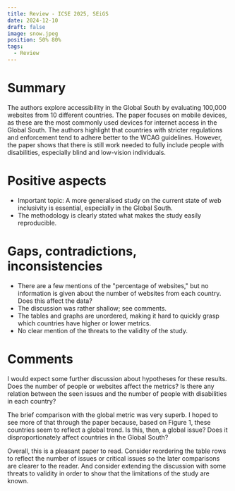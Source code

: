 ```yaml
---
title: Review - ICSE 2025, SEiGS
date: 2024-12-10
draft: false
image: snow.jpeg
position: 50% 80%
tags:
  - Review
---
```


# Summary

The authors explore accessibility in the Global South by evaluating 100,000 websites from 10 different countries. The paper focuses on mobile devices, as these are the most commonly used devices for internet access in the Global South. The authors highlight that countries with stricter regulations and enforcement tend to adhere better to the WCAG guidelines. However, the paper shows that there is still work needed to fully include people with disabilities, especially blind and low-vision individuals.

# Positive aspects

+ Important topic: A more generalised study on the current state of web inclusivity is essential, especially in the Global South.
+ The methodology is clearly stated what makes the study easily reproducible.
# Gaps, contradictions, inconsistencies

- There are a few mentions of the "percentage of websites," but no information is given about the number of websites from each country. Does this affect the data?
 - The discussion was rather shallow; see comments.
 - The tables and graphs are unordered, making it hard to quickly grasp which countries have higher or lower metrics. 
 - No clear mention of the threats to the validity of the study.

# Comments

I would expect some further discussion about hypotheses for these results. Does the number of people or websites affect the metrics? Is there any relation between the seen issues and the number of people with disabilities in each country?

The brief comparison with the global metric was very superb. I hoped to see more of that through the paper because, based on Figure 1, these countries seem to reflect a global trend. Is this, then, a global issue? Does it disproportionately affect countries in the Global South?

Overall, this is a pleasant paper to read. Consider reordering the table rows to reflect the number of issues or critical issues so the later comparisons are clearer to the reader. And consider extending the discussion with some threats to validity in order to show that the limitations of the study are known.
